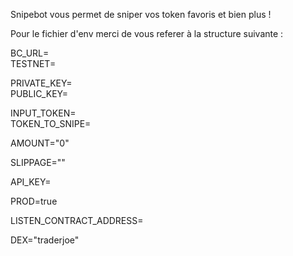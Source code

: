 ﻿Snipebot vous permet de sniper vos token favoris et bien plus !

Pour le fichier d'env merci de vous referer à la structure suivante :

BC_URL=  
TESTNET=  
  
PRIVATE_KEY=  
PUBLIC_KEY=  
  
INPUT_TOKEN=  
TOKEN_TO_SNIPE=  
  
AMOUNT="0"  
  
SLIPPAGE=""  
  
API_KEY=  
  
PROD=true  
  
LISTEN_CONTRACT_ADDRESS=  
  
DEX="traderjoe"  
